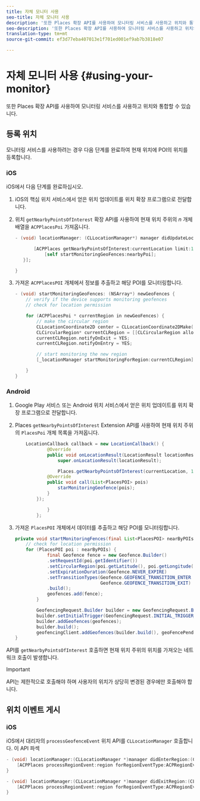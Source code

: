 ```yaml
---
title: 자체 모니터 사용
seo-title: 자체 모니터 사용
description: '또한 Places 확장 API를 사용하여 모니터링 서비스를 사용하고 위치와 통합할 수 있습니다. '
seo-description: '또한 Places 확장 API를 사용하여 모니터링 서비스를 사용하고 위치와 통합할 수 있습니다. '
translation-type: tm+mt
source-git-commit: ef3d77eba407013e1f701ed001ef9ab7b3818e07

---
```



# 자체 모니터 사용 {#using-your-monitor}

또한 Places 확장 API를 사용하여 모니터링 서비스를 사용하고 위치와 통합할 수 있습니다.

## 등록 위치

모니터링 서비스를 사용하려는 경우 다음 단계를 완료하여 현재 위치에 POI의 위치를 등록합니다.

### iOS

iOS에서 다음 단계를 완료하십시오.

1. iOS의 핵심 위치 서비스에서 얻은 위치 업데이트를 위치 확장 프로그램으로 전달합니다.

2. 위치 `getNearbyPointsOfInterest` 확장 API를 사용하여 현재 위치 주위의 *n* 개체 배열을 `ACPPlacesPoi` 가져옵니다.

   ```objective-c
   - (void) locationManager: (CLLocationManager*) manager didUpdateLocations: (NSArray<CLLocation*>*) locations {
   
          [ACPPlaces getNearbyPointsOfInterest:currentLocation limit:10 callback: ^ (NSArray<ACPPlacesPoi*>* _Nullable nearbyPoi) {
              [self startMonitoringGeoFences:nearbyPoi];
      }];
   
   }
   ```

3. 가져온 `ACPPlacesPOI` 개체에서 정보를 추출하고 해당 POI를 모니터링합니다.

   ```objective-c
   - (void) startMonitoringGeoFences: (NSArray*) newGeoFences {
       // verify if the device supports monitoring geofences
       // check for location permission
   
       for (ACPPlacesPoi * currentRegion in newGeoFences) {
           // make the circular region
           CLLocationCoordinate2D center = CLLocationCoordinate2DMake(currentRegion.latitude, currentRegion.longitude);
           CLCircularRegion* currentCLRegion = [[CLCircularRegion alloc] initWithCenter:center                                                                                                                              radius:currentRegion.radius                                                                                                                    identifier:currentRegion.identifier];
           currentCLRegion.notifyOnExit = YES;
           currentCLRegion.notifyOnEntry = YES;
   
           // start monitoring the new region
           [_locationManager startMonitoringForRegion:currentCLRegion];
   
       }
   }
   ```

### Android

1. Google Play 서비스 또는 Android 위치 서비스에서 얻은 위치 업데이트를 위치 확장 프로그램으로 전달합니다.

2. Places `getNearbyPointsOfInterest` Extension API를 사용하여 현재 위치 주위의 `PlacesPoi` 개체 목록을 가져옵니다.

   ```java
       LocationCallback callback = new LocationCallback() {
               @Override
               public void onLocationResult(LocationResult locationResult) {
                   super.onLocationResult(locationResult);
   
                   Places.getNearbyPointsOfInterest(currentLocation, 10, new            AdobeCallback<List<PlacesPOI>>() {
               @Override
               public void call(List<PlacesPOI> pois)
                   starMonitoringGeofence(pois);
               }
           });
   
               }
           };
   ```

3. 가져온 `PlacesPOI` 개체에서 데이터를 추출하고 해당 POI를 모니터링합니다.

   ```java
   private void startMonitoringFences(final List<PlacesPOI> nearByPOIs) {
       // check for location permission
       for (PlacesPOI poi : nearByPOIs) {
               final Geofence fence = new Geofence.Builder()
               .setRequestId(poi.getIdentifier())
               .setCircularRegion(poi.getLatitude(), poi.getLongitude(), poi.getRadius())
               .setExpirationDuration(Geofence.NEVER_EXPIRE)
               .setTransitionTypes(Geofence.GEOFENCE_TRANSITION_ENTER |
                                   Geofence.GEOFENCE_TRANSITION_EXIT)
               .build();
               geofences.add(fence);
           }
   
           GeofencingRequest.Builder builder = new GeofencingRequest.Builder();
           builder.setInitialTrigger(GeofencingRequest.INITIAL_TRIGGER_ENTER);
           builder.addGeofences(geofences);
           builder.build();
           geofencingClient.addGeofences(builder.build(), geoFencePendingIntent)
   }
   ```


API를 `getNearbyPointsOfInterest` 호출하면 현재 위치 주위의 위치를 가져오는 네트워크 호출이 발생합니다.

>[!IMPORTANT]
>
>API는 제한적으로 호출해야 하며 사용자의 위치가 상당히 변경된 경우에만 호출해야 합니다.

## 위치 이벤트 게시

### iOS

iOS에서 대리자의 `processGeofenceEvent` 위치 API를 `CLLocationManager` 호출합니다. 이 API 파섹

```objective-c
- (void) locationManager:(CLLocationManager *)manager didEnterRegion:(CLRegion *)region {
    [ACPPlaces processRegionEvent:region forRegionEventType:ACPRegionEventTypeEntry];
}

- (void) locationManager:(CLLocationManager *)manager didExitRegion:(CLRegion *)region {
    [ACPPlaces processRegionEvent:region forRegionEventType:ACPRegionEventTypeExit];
}
```
